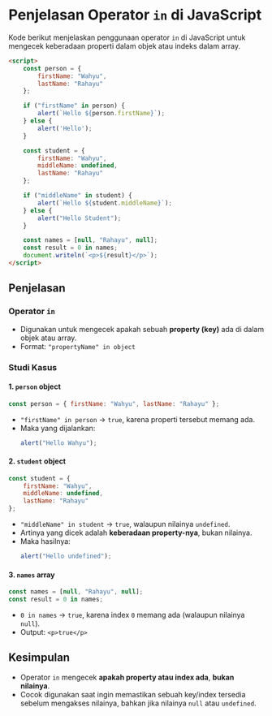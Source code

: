 # Penjelasan Operator `in` di JavaScript

Kode berikut menjelaskan penggunaan operator `in` di JavaScript untuk mengecek keberadaan properti dalam objek atau indeks dalam array.

```html
<script>
    const person = {
        firstName: "Wahyu",
        lastName: "Rahayu"
    };

    if ("firstName" in person) {
        alert(`Hello ${person.firstName}`);
    } else {
        alert('Hello');
    }

    const student = {
        firstName: "Wahyu",
        middleName: undefined,
        lastName: "Rahayu"
    };

    if ("middleName" in student) {
        alert(`Hello ${student.middleName}`);
    } else {
        alert("Hello Student");
    }

    const names = [null, "Rahayu", null];
    const result = 0 in names;
    document.writeln(`<p>${result}</p>`);
</script>
```

## Penjelasan

### Operator `in`

- Digunakan untuk mengecek apakah sebuah **property (key)** ada di dalam objek atau array.
- Format: `"propertyName" in object`

### Studi Kasus

#### 1. `person` object
```javascript
const person = { firstName: "Wahyu", lastName: "Rahayu" };
```

- `"firstName" in person` → `true`, karena properti tersebut memang ada.
- Maka yang dijalankan:
  ```javascript
  alert("Hello Wahyu");
  ```

#### 2. `student` object
```javascript
const student = {
    firstName: "Wahyu",
    middleName: undefined,
    lastName: "Rahayu"
};
```

- `"middleName" in student` → `true`, walaupun nilainya `undefined`.
- Artinya yang dicek adalah **keberadaan property-nya**, bukan nilainya.
- Maka hasilnya:
  ```javascript
  alert("Hello undefined");
  ```

#### 3. `names` array
```javascript
const names = [null, "Rahayu", null];
const result = 0 in names;
```

- `0 in names` → `true`, karena index `0` memang ada (walaupun nilainya `null`).
- Output: `<p>true</p>`

## Kesimpulan

- Operator `in` mengecek **apakah property atau index ada**, **bukan nilainya**.
- Cocok digunakan saat ingin memastikan sebuah key/index tersedia sebelum mengakses nilainya, bahkan jika nilainya `null` atau `undefined`.
